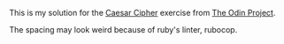 This is my solution for the [Caesar Cipher](https://www.theodinproject.com/paths/full-stack-ruby-on-rails/courses/ruby-programming/lessons/caesar-cipher) exercise from [The Odin Project](https://www.theodinproject.com/).

The spacing may look weird because of ruby's linter, rubocop.
